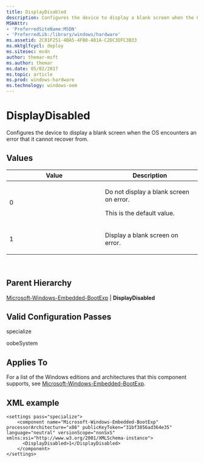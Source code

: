 ```yaml
---
title: DisplayDisabled
description: Configures the device to display a blank screen when the OS encounters an error that it cannot recover from.
MSHAttr:
- 'PreferredSiteName:MSDN'
- 'PreferredLib:/library/windows/hardware'
ms.assetid: 2C81F251-4BA5-4FB0-A81A-C2DC3DFC3B33
ms.mktglfcycl: deploy
ms.sitesec: msdn
author: themar-msft
ms.author: themar
ms.date: 05/02/2017
ms.topic: article
ms.prod: windows-hardware
ms.technology: windows-oem
---
```


# DisplayDisabled


Configures the device to display a blank screen when the OS encounters an error that it cannot recover from.

## Values


<table>
<colgroup>
<col width="50%" />
<col width="50%" />
</colgroup>
<thead>
<tr class="header">
<th>Value</th>
<th>Description</th>
</tr>
</thead>
<tbody>
<tr class="odd">
<td><p>0</p></td>
<td><p>Do not display a blank screen on error.</p>
<p>This is the default value.</p></td>
</tr>
<tr class="even">
<td><p>1</p></td>
<td><p>Display a blank screen on error.</p></td>
</tr>
</tbody>
</table>

 

## Parent Hierarchy


[Microsoft-Windows-Embedded-BootExp](microsoft-windows-embedded-bootexp.md) | **DisplayDisabled**

## Valid Configuration Passes


specialize

oobeSystem

## Applies To


For a list of the Windows editions and architectures that this component supports, see [Microsoft-Windows-Embedded-BootExp](microsoft-windows-embedded-bootexp.md).

## XML example


```
<settings pass="specialize">
    <component name="Microsoft-Windows-Embedded-BootExp" processorArchitecture="x86" publicKeyToken="31bf3856ad364e35" language="neutral" versionScope="nonSxS" xmlns:xsi="http://www.w3.org/2001/XMLSchema-instance">
      <DisplayDisabled>1</DisplayDisabled>
    </component>
</settings>
```

 

 






